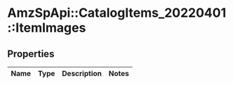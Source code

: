 # AmzSpApi::CatalogItems_20220401::ItemImages

## Properties
Name | Type | Description | Notes
------------ | ------------- | ------------- | -------------

